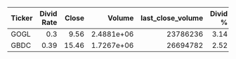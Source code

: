 | Ticker   |   Divid Rate |   Close |     Volume |   last_close_volume |   Divid % | 5_Days_pos   | above_SMA_50   |
|:---------|-------------:|--------:|-----------:|--------------------:|----------:|:-------------|:---------------|
| GOGL     |         0.3  |    9.56 | 2.4881e+06 |            23786236 |      3.14 | False        | False          |
| GBDC     |         0.39 |   15.46 | 1.7267e+06 |            26694782 |      2.52 | False        | True           |